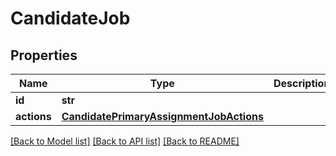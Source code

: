 # CandidateJob

## Properties
Name | Type | Description | Notes
------------ | ------------- | ------------- | -------------
**id** | **str** |  | 
**actions** | [**CandidatePrimaryAssignmentJobActions**](CandidatePrimaryAssignmentJobActions.md) |  | [optional] 

[[Back to Model list]](../README.md#documentation-for-models) [[Back to API list]](../README.md#documentation-for-api-endpoints) [[Back to README]](../README.md)


